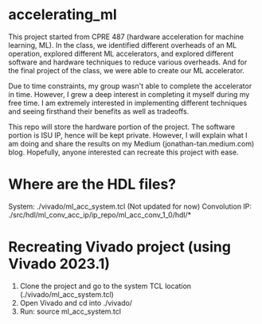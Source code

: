 # accelerating_ml

This project started from CPRE 487 (hardware acceleration for machine learning, ML). In the class, we identified different overheads of an ML operation, explored different ML accelerators, and explored different software and hardware techniques to reduce various overheads. And for the final project of the class, we were able to create our ML accelerator.

Due to time constraints, my group wasn't able to complete the accelerator in time. However, I grew a deep interest in completing it myself during my free time. I am extremely interested in implementing different techniques and seeing firsthand their benefits as well as tradeoffs.

This repo will store the hardware portion of the project. The software portion is ISU IP, hence will be kept private. However, I will explain what I am doing and share the results on my Medium (jonathan-tan.medium.com) blog. Hopefully, anyone interested can recreate this project with ease.

# Where are the HDL files?
System: ./vivado/ml_acc_system.tcl (Not updated for now)
Convolution IP: ./src/hdl/ml_conv_acc_ip/ip_repo/ml_acc_conv_1_0/hdl/*

# Recreating Vivado project (using Vivado 2023.1)

1. Clone the project and go to the system TCL location (./vivado/ml_acc_system.tcl)
2. Open Vivado and cd into ./vivado/
3. Run: source ml_acc_system.tcl
